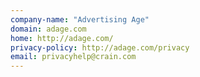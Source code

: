 ```yaml
---
company-name: "Advertising Age"
domain: adage.com
home: http://adage.com/
privacy-policy: http://adage.com/privacy
email: privacyhelp@crain.com
---
```




